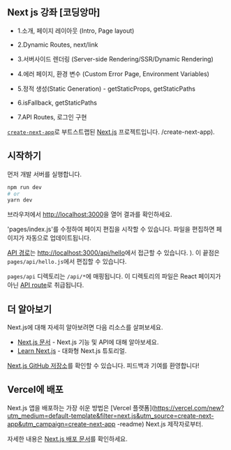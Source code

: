 ## Next js 강좌 [코딩앙마]

- 1.소개, 페이지 레이아웃 (Intro, Page layout)

- 2.Dynamic Routes, next/link

- 3.서버사이드 렌더링 (Server-side Rendering/SSR/Dynamic Rendering)

- 4.에러 페이지, 환경 변수 (Custom Error Page, Environment Variables)

- 5.정적 생성(Static Generation) - getStaticProps, getStaticPaths

- 6.isFallback, getStaticPaths

- 7.API Routes, 로그인 구현



[`create-next-app`](https://github.com/vercel/next.js/tree/canary/packages)로 부트스트랩된 [Next.js](https://nextjs.org/) 프로젝트입니다. /create-next-app).

## 시작하기

먼저 개발 서버를 실행합니다.

```bash
npm run dev
# or
yarn dev
```

브라우저에서 [http://localhost:3000](http://localhost:3000)을 열어 결과를 확인하세요.

'pages/index.js'를 수정하여 페이지 편집을 시작할 수 있습니다. 파일을 편집하면 페이지가 자동으로 업데이트됩니다.

[API 경로](https://nextjs.org/docs/api-routes/introduction)는 [http://localhost:3000/api/hello](http://localhost:3000/api/hello)에서 접근할 수 있습니다. ). 이 끝점은 `pages/api/hello.js`에서 편집할 수 있습니다.

`pages/api` 디렉토리는 `/api/*`에 매핑됩니다. 이 디렉토리의 파일은 React 페이지가 아닌 [API route](https://nextjs.org/docs/api-routes/introduction)로 취급됩니다.

## 더 알아보기

Next.js에 대해 자세히 알아보려면 다음 리소스를 살펴보세요.

- [Next.js 문서](https://nextjs.org/docs) - Next.js 기능 및 API에 대해 알아보세요.
- [Learn Next.js](https://nextjs.org/learn) - 대화형 Next.js 튜토리얼.

[Next.js GitHub 저장소](https://github.com/vercel/next.js/)를 확인할 수 있습니다. 피드백과 기여를 환영합니다!

## Vercel에 배포

Next.js 앱을 배포하는 가장 쉬운 방법은 [Vercel 플랫폼](https://vercel.com/new?utm_medium=default-template&filter=next.js&utm_source=create-next-app&utm_campaign=create-next-app -readme) Next.js 제작자로부터.

자세한 내용은 [Next.js 배포 문서](https://nextjs.org/docs/deployment)를 확인하세요.
